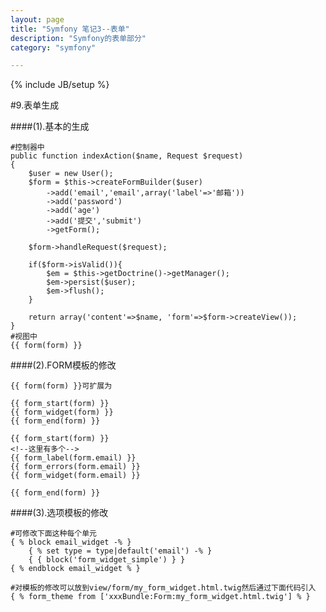 ```yaml
---
layout: page
title: "Symfony 笔记3--表单"
description: "Symfony的表单部分"
category: "symfony"

---
```

{% include JB/setup %}

#9.表单生成

####(1).基本的生成

	#控制器中
	public function indexAction($name, Request $request)
    {
        $user = new User();
        $form = $this->createFormBuilder($user)
            ->add('email','email',array('label'=>'邮箱'))
            ->add('password')
            ->add('age')
            ->add('提交','submit')
            ->getForm();

        $form->handleRequest($request);

        if($form->isValid()){
            $em = $this->getDoctrine()->getManager();
            $em->persist($user);
            $em->flush();
        }

        return array('content'=>$name, 'form'=>$form->createView());
	}
	#视图中
	{{ form(form) }}

####(2).FORM模板的修改

	{{ form(form) }}可扩展为
	
	{{ form_start(form) }}
	{{ form_widget(form) }}
	{{ form_end(form) }}
	
	{{ form_start(form) }}
	<!--这里有多个-->
	{{ form_label(form.email) }}
	{{ form_errors(form.email) }}
	{{ form_widget(form.email) }}
	
	{{ form_end(form) }}

####(3).选项模板的修改
	
	#可修改下面这种每个单元
	{ % block email_widget -% }
		{ % set type = type|default('email') -% }
		{ { block('form_widget_simple') } }
	{ % endblock email_widget % }

	#对模板的修改可以放到view/form/my_form_widget.html.twig然后通过下面代码引入
	{ % form_theme from ['xxxBundle:Form:my_form_widget.html.twig'] % }